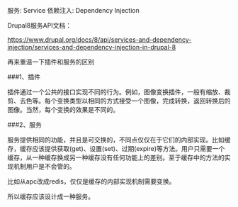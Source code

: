 服务: Service
依赖注入: Dependency Injection

Drupal8服务API文档：

https://www.drupal.org/docs/8/api/services-and-dependency-injection/services-and-dependency-injection-in-drupal-8


再来重温一下插件和服务的区别

###1、插件

插件通过一个公共的接口实现不同的行为。例如，图像变换插件，一般有缩放、裁剪、去色等。每个变换类型以相同的方式接受一个图像，完成转换，返回转换后的图像。当然，每个变换的效果是不同的。

###2、服务

服务提供相同的功能，并且是可交换的，不同点仅仅在于它们的内部实现。比如缓存，缓存应该提供获取(get)、设置(set)、过期(expire)等方法。用户只需要一个缓存，从一种缓存换成另一种缓存没有任何功能上的差别。至于缓存中的方法的实现机制用户是不会管的。

比如从apc改成redis，仅仅是缓存的内部实现机制需要变换。

所以缓存应该设计成一种服务。
